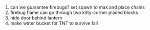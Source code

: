1. can we guarantee firebugs? set spawn to max and place chains
1. firebug flame can go through two kitty-corner placed blocks
1. hide door behind lantern
1. make water bucket for TNT to survive fall